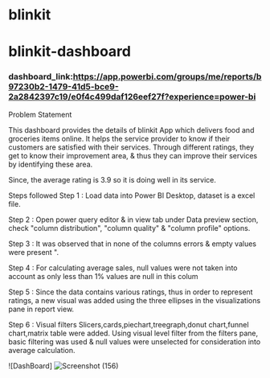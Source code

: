 
# blinkit



# blinkit-dashboard

### dashboard_link:https://app.powerbi.com/groups/me/reports/b97230b2-1479-41d5-bce9-2a2842397c19/e0f4c499daf126eef27f?experience=power-bi

Problem Statement

This dashboard provides the details of blinkit App which delivers  food and groceries items online. It helps the service provider to know if their customers are satisfied with their services. Through different ratings, they get to know their improvement area, & thus they can improve their services by identifying these area.

Since, the average rating is  3.9 so it is doing well in its service.

Steps followed
Step 1 : Load data into Power BI Desktop, dataset is a excel file.

Step 2 : Open power query editor & in view tab under Data preview section, check "column distribution", "column quality" & "column profile" options.

Step 3 : It was observed that in none of the columns errors & empty values were present ".

Step 4 : For calculating average sales, null values were not taken into account as only less than 1% values are null in this colum

Step 5 : Since the data contains various ratings, thus in order to represent ratings, a new visual was added using the three ellipses in the visualizations pane in report view.

Step 6 : Visual filters Slicers,cards,piechart,treegraph,donut chart,funnel chart,matrix table were added. Using visual level filter from the filters pane, basic filtering was used & null values were unselected for consideration into average calculation.

![DashBoard]
![Screenshot (156)](https://github.com/user-attachments/assets/06dfe41f-8ff8-4600-9df4-e3a3b7436a9d)


